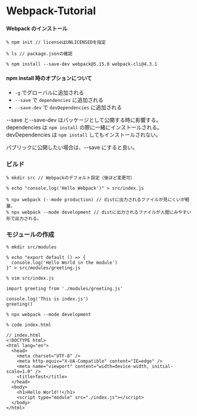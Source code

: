 # Webpack-Tutorial

#### Webpack のインストール

```
% npm init // licenseはUNLICENSEDを指定

% ls // package.jsonの確認

% npm install --save-dev webpack@5.15.0 webpack-cli@4.3.1

```

#### npm install 時のオプションについて

- `-g` でグローバルに追加される
- `--save` で `dependencies` に追加される
- `--save-dev` で `devDependencies` に追加される

--save と--save-dev はパッケージとして公開する時に影響する。
dependencies は `npm install` の際に一緒にインストールされる。
devDependencies は `npm install` してもインストールされない。

パブリックに公開したい場合は、--save にすると良い。

### ビルド

```
% mkdir src // Webpackのデフォルト設定（後ほど変更可）

% echo "console.log('Hello Webpack')" > src/index.js

% npx webpack (--mode production) // distに出力されるファイルが見にくいが軽量。
% npx webpack --mode development // distに出力されるファイルが人間にみやすい形で出力される。
```

### モジュールの作成

```
% mkdir src/modules

% echo "export default () => {
  console.log('Hello World in the module')
}" > src/modules/greeting.js
```

```
% vim src/index.js

import greeting from './modules/greeting.js'

console.log('This is index.js')
greeting()
```

```
% npx webpack --mode development

% code index.html
```

```
// index.html
<!DOCTYPE html>
<html lang="en">
  <head>
    <meta charset="UTF-8" />
    <meta http-equiv="X-UA-Compatible" content="IE=edge" />
    <meta name="viewport" content="width=device-width, initial-scale=1.0" />
    <title>Test</title>
  </head>
  <body>
    <h1>Hello World!!</h1>
    <script type="module" src="./index.js"></script>
  </body>
</html>
```
